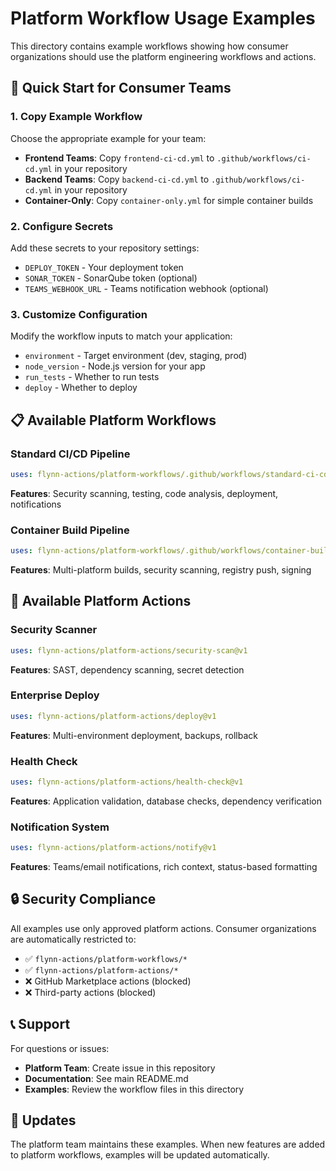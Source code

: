 # Platform Workflow Usage Examples

This directory contains example workflows showing how consumer organizations should use the platform engineering workflows and actions.

## 🚀 Quick Start for Consumer Teams

### 1. Copy Example Workflow
Choose the appropriate example for your team:
- **Frontend Teams**: Copy `frontend-ci-cd.yml` to `.github/workflows/ci-cd.yml` in your repository
- **Backend Teams**: Copy `backend-ci-cd.yml` to `.github/workflows/ci-cd.yml` in your repository  
- **Container-Only**: Copy `container-only.yml` for simple container builds

### 2. Configure Secrets
Add these secrets to your repository settings:
- `DEPLOY_TOKEN` - Your deployment token
- `SONAR_TOKEN` - SonarQube token (optional)
- `TEAMS_WEBHOOK_URL` - Teams notification webhook (optional)

### 3. Customize Configuration
Modify the workflow inputs to match your application:
- `environment` - Target environment (dev, staging, prod)
- `node_version` - Node.js version for your app
- `run_tests` - Whether to run tests
- `deploy` - Whether to deploy

## 📋 Available Platform Workflows

### Standard CI/CD Pipeline
```yaml
uses: flynn-actions/platform-workflows/.github/workflows/standard-ci-cd.yml@main
```
**Features**: Security scanning, testing, code analysis, deployment, notifications

### Container Build Pipeline  
```yaml
uses: flynn-actions/platform-workflows/.github/workflows/container-build.yml@main
```
**Features**: Multi-platform builds, security scanning, registry push, signing

## 🧩 Available Platform Actions

### Security Scanner
```yaml
uses: flynn-actions/platform-actions/security-scan@v1
```
**Features**: SAST, dependency scanning, secret detection

### Enterprise Deploy
```yaml
uses: flynn-actions/platform-actions/deploy@v1
```
**Features**: Multi-environment deployment, backups, rollback

### Health Check
```yaml
uses: flynn-actions/platform-actions/health-check@v1
```
**Features**: Application validation, database checks, dependency verification

### Notification System
```yaml
uses: flynn-actions/platform-actions/notify@v1
```
**Features**: Teams/email notifications, rich context, status-based formatting

## 🔒 Security Compliance

All examples use only approved platform actions. Consumer organizations are automatically restricted to:
- ✅ `flynn-actions/platform-workflows/*`
- ✅ `flynn-actions/platform-actions/*`
- ❌ GitHub Marketplace actions (blocked)
- ❌ Third-party actions (blocked)

## 📞 Support

For questions or issues:
- **Platform Team**: Create issue in this repository
- **Documentation**: See main README.md
- **Examples**: Review the workflow files in this directory

## 🔄 Updates

The platform team maintains these examples. When new features are added to platform workflows, examples will be updated automatically.
